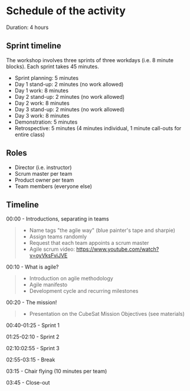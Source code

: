 # Schedule of the activity

Duration: 4 hours

## Sprint timeline
The workshop involves three sprints of three workdays (i.e. 8 minute blocks). Each sprint takes 45 minutes.

- Sprint planning: 5 minutes
- Day 1 stand-up: 2 minutes (no work allowed)
- Day 1 work: 8 minutes
- Day 2 stand-up: 2 minutes (no work allowed)
- Day 2 work: 8 minutes
- Day 3 stand-up: 2 minutes (no work allowed)
- Day 3 work: 8 minutes
- Demonstration: 5 minutes
- Retrospective: 5 minutes (4 minutes individual, 1 minute call-outs for entire class)

## Roles
- Director (i.e. instructor)
- Scrum master per team
- Product owner per team
- Team members (everyone else)

## Timeline

00:00 - Introductions, separating in teams
> - Name tags "the agile way" (blue painter's tape and sharpie)
> - Assign teams randomly
> - Request that each team appoints a scrum master
> - Agile scrum video: https://www.youtube.com/watch?v=oyVksFviJVE

00:10 - What is agile?
> - Introduction on agile methodology
> - Agile manifesto
> - Development cycle and recurring milestones

00:20 - The mission!
> - Presentation on the CubeSat Mission Objectives (see materials)

00:40-01:25 - Sprint 1

01:25-02:10 - Sprint 2

02:10:02:55 - Sprint 3

02:55-03:15 - Break

03:15 - Chair flying (10 minutes per team)

03:45 - Close-out
